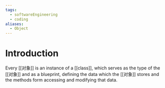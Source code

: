 ```yaml
---
tags:
  - softwareEngineering
  - coding
aliases:
  - Object
---
```

# Introduction 
Every [[对象]] is an instance of a [[class]], which serves as the type of the [[对象]] and as a blueprint, defining the data which the [[对象]] stores and the  methods form accessing and modifying that data.
